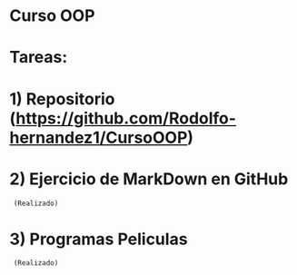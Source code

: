 # Curso OOP

# Tareas:

# 1) Repositorio (https://github.com/Rodolfo-hernandez1/CursoOOP)
     
 # 2) Ejercicio de MarkDown en GitHub
     (Realizado)

# 3) Programas Peliculas
     (Realizado)